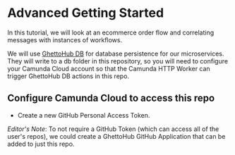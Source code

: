 # Advanced Getting Started

In this tutorial, we will look at an ecommerce order flow and correlating messages with instances of workflows.

We will use [GhettoHub DB](https://github.com/jwulf/ghettohub-db) for database persistence for our microservices. They will write to a db folder in this repository, so you will need to configure your Camunda Cloud account so that the Camunda HTTP Worker can trigger GhettoHub DB actions in this repo.

## Configure Camunda Cloud to access this repo

* Create a new GitHub Personal Access Token.

_Editor's Note_: To not require a GitHub Token (which can access all of the user's repos), we could create a GhettoHub GitHub Application that can be added to just this repo.